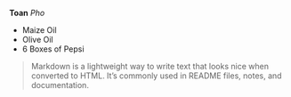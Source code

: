 __Toan__ *Pho*

- Maize Oil
- Olive Oil
- 6 Boxes of Pepsi

> Markdown is a lightweight way to write text that looks nice when converted to HTML. It’s commonly used in README files, notes, and documentation.

